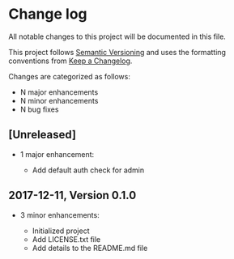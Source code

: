 # Change log

All notable changes to this project will be documented in this file.

This project follows [Semantic Versioning](http://semver.org/) and uses the formatting conventions from [Keep a Changelog](http://keepachangelog.com).

Changes are categorized as follows:

* N major enhancements
* N minor enhancements
* N bug fixes

## [Unreleased]

* 1 major enhancement:

  * Add default auth check for admin

## 2017-12-11, Version 0.1.0

* 3 minor enhancements:

  * Initialized project
  * Add LICENSE.txt file
  * Add details to the README.md file
